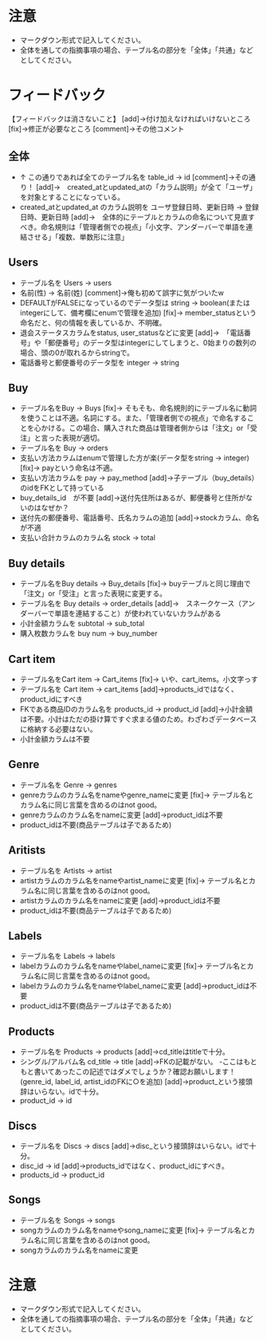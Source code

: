 # 注意
* マークダウン形式で記入してください。
* 全体を通しての指摘事項の場合、テーブル名の部分を「全体」「共通」などとしてください。


# フィードバック
【フィードバックは消さないこと】
[add]→付け加えなければいけないところ
[fix]→修正が必要なところ
[comment]→その他コメント

## 全体
- ↑ この通りであれば全てのテーブル名を table_id → id
[comment]→その通り！
[add]→　created_atとupdated_atの「カラム説明」が全て「ユーザ」を対象とすることになっている。
- created_atとupdated_at のカラム説明を ユーザ登録日時、更新日時 → 登録日時、更新日時
[add]→　全体的にテーブルとカラムの命名について見直すべき。命名規則は「管理者側での視点」「小文字、アンダーバーで単語を連結させる」「複数、単数形に注意」


## Users
- テーブル名を Users → users
- 名前(性) → 名前(姓)
[comment]→俺も初めて誤字に気がついたw
- DEFAULTがFALSEになっているのでデータ型は string → boolean(またはintegerにして、備考欄にenumで管理を追加)
[fix]→ member_statusという命名だと、何の情報を表しているか、不明確。
- 退会ステータスカラムをstatus, user_statusなどに変更
[add]→　「電話番号」や「郵便番号」のデータ型はintegerにしてしまうと、0始まりの数列の場合、頭の0が取れるからstringで。　
- 電話番号と郵便番号のデータ型を integer → string

## Buy
- テーブル名をBuy → Buys
[fix]→ そもそも、命名規則的にテーブル名に動詞を使うことは不適。名詞にする。また、「管理者側での視点」で命名することを心かける。この場合、購入された商品は管理者側からは「注文」or「受注」と言った表現が適切。
- テーブル名を Buy → orders
- 支払い方法カラムはenumで管理した方が楽(データ型をstring → integer)
[fix]→ payという命名は不適。
- 支払い方法カラムを pay → pay_method
[add]→子テーブル（buy_details）のidをFKとして持っている
- buy_details_id　が不要
[add]→送付先住所はあるが、郵便番号と住所がないのはなぜか？
- 送付先の郵便番号、電話番号、氏名カラムの追加
[add]→stockカラム、命名が不適
- 支払い合計カラムのカラム名 stock → total

## Buy details
- テーブル名をBuy details → Buy_details
[fix]→ buyテーブルと同じ理由で「注文」or「受注」と言った表現に変更する。
- テーブル名を Buy details → order_details
[add]→　スネークケース（アンダーバーで単語を連結すること）が使われていないカラムがある
- 小計金額カラムを subtotal → sub_total
- 購入枚数カラムを buy num → buy_number

## Cart item
- テーブル名をCart item → Cart_items
[fix]→ いや、cart_items。小文字っす
- テーブル名を Cart item → cart_items
[add]→products_idではなく、product_idにすべき
- FKである商品IDのカラム名を products_id → product_id
[add]→小計金額は不要。小計はただの掛け算ですぐ求まる値のため。わざわざデータベースに格納する必要はない。
- 小計金額カラムは不要

## Genre
- テーブル名を Genre → genres
- genreカラムのカラム名をnameやgenre_nameに変更
[fix]→ テーブル名とカラム名に同じ言葉を含めるのはnot good。
- genreカラムのカラム名をnameに変更
[add]→product_idは不要
- product_idは不要(商品テーブルは子であるため)

## Aritists
- テーブル名を Artists → artist
- artistカラムのカラム名をnameやartist_nameに変更
[fix]→ テーブル名とカラム名に同じ言葉を含めるのはnot good。
- artistカラムのカラム名をnameに変更
[add]→product_idは不要
- product_idは不要(商品テーブルは子であるため)

## Labels
- テーブル名を Labels → labels
- labelカラムのカラム名をnameやlabel_nameに変更
[fix]→ テーブル名とカラム名に同じ言葉を含めるのはnot good。
- labelカラムのカラム名をnameやlabel_nameに変更
[add]→product_idは不要
- product_idは不要(商品テーブルは子であるため)


## Products
- テーブル名を Products → products
[add]→cd_titleはtitleで十分。
- シングル/アルバム名 cd_title → title
[add]→FKの記載がない。
-ここはもともと書いてあったこの記述ではダメでしょうか？確認お願いします！(genre_id, label_id, artist_idのFKに○を追加)
[add]→product_という接頭辞はいらない。idで十分。
- product_id → id

## Discs
- テーブル名を Discs → discs
[add]→disc_という接頭辞はいらない。idで十分。
- disc_id → id
[add]→products_idではなく、product_idにすべき。
- products_id → product_id

## Songs
- テーブル名を Songs → songs
- songカラムのカラム名をnameやsong_nameに変更
[fix]→ テーブル名とカラム名に同じ言葉を含めるのはnot good。
- songカラムのカラム名をnameに変更

# 注意
* マークダウン形式で記入してください。
* 全体を通しての指摘事項の場合、テーブル名の部分を「全体」「共通」などとしてください。
